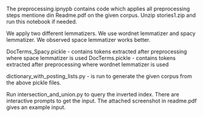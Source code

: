 The preprocessing.ipnypb contains code which applies all preprocessing steps mentione din Readme.pdf on the given corpus. Unzip stories1.zip and run this notebook if needed.

We apply two different lemmatizers. We use wordnet lemmatizer and spacy lemmatizer. We observed space lemmatizer works better.

DocTerms_Spacy.pickle -  contains tokens extracted after preprocessing where space lemmatizer is used
DocTerms.pickle - contains tokens extracted after preprocessing where wordnet lemmatizer is used

dictionary_with_posting_lists.py - is run to generate the given corpus from the above pickle files.

Run intersection_and_union.py to query the inverted index. There are interactive prompts to get the input. The attached screenshot in readme.pdf 
gives an example input.